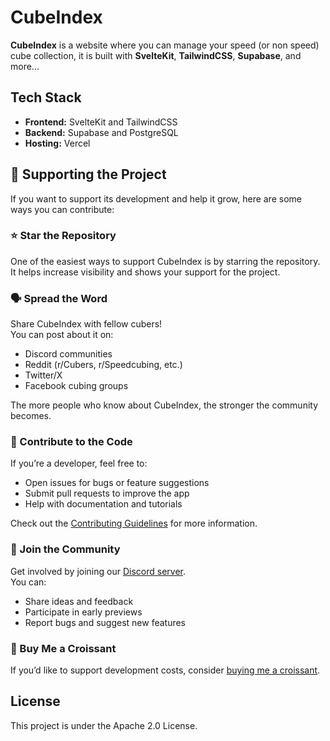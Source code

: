 # CubeIndex
 
 **CubeIndex** is a website where you can manage your speed (or non speed) cube collection, it is built with **SvelteKit**, **TailwindCSS**, **Supabase**, and more...
 
## Tech Stack
 
 - **Frontend:** SvelteKit and TailwindCSS
 - **Backend:** Supabase and PostgreSQL
 - **Hosting:** Vercel

## 🙌 Supporting the Project

If you want to support its development and help it grow, here are some ways you can contribute:

### ⭐ Star the Repository
One of the easiest ways to support CubeIndex is by starring the repository. It helps increase visibility and shows your support for the project.

### 🗣️ Spread the Word
Share CubeIndex with fellow cubers!  
You can post about it on:
- Discord communities
- Reddit (r/Cubers, r/Speedcubing, etc.)
- Twitter/X
- Facebook cubing groups  

The more people who know about CubeIndex, the stronger the community becomes.

### 🔧 Contribute to the Code
If you’re a developer, feel free to:
- Open issues for bugs or feature suggestions  
- Submit pull requests to improve the app  
- Help with documentation and tutorials  

Check out the [Contributing Guidelines](./CONTRIBUTING.md) for more information.

### 💬 Join the Community
Get involved by joining our [Discord server](https://discord.gg/YvhEjgQ7Fq).  
You can:
- Share ideas and feedback  
- Participate in early previews  
- Report bugs and suggest new features  

### 🥐 Buy Me a Croissant
If you’d like to support development costs, consider [buying me a croissant](https://ko-fi.com/saterz_).
 
 ## License

This project is under the Apache 2.0 License.
